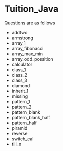 # Tuition_Java

Questions are as follows

- addtwo
- armstrong
- array_1
- array_fibonacci
- array_max_min
- array_odd_possition
- calculator
- class_1
- class_2
- class_3
- diamond
- inherit_1
- missing
- pattern_1
- pattern_2
- pattern_blank
- pattern_blank_half
- pattern_half
- piramid
- reverse
- switch_cal
- till_n
